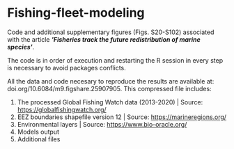# Fishing-fleet-modeling
Code and additional supplementary figures (Figs. S20-S102) associated with the article ***'Fisheries track the future redistribution of marine species'***.

The code is in order of execution and  restarting the R session in every step is necessary to avoid packages conflicts.

All the data and code necesary to reproduce the results are available at: doi.org/10.6084/m9.figshare.25907905. This compressed file includes:

1) The processed Global Fishing Watch data (2013-2020) | Source: https://globalfishingwatch.org/
2) EEZ boundaries shapefile version 12 | Source: https://marineregions.org/
3) Environmental layers | Source: https://www.bio-oracle.org/
4) Models output
5) Additional  files

